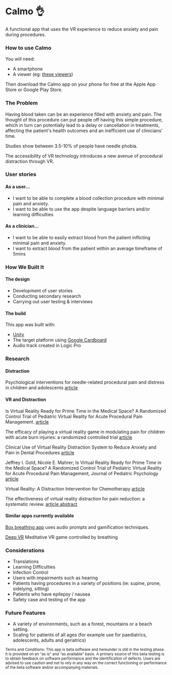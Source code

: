 # Calmo 👌

A functional app that uses the VR experience to reduce anxiety and pain during procedures.

### How to use Calmo

You will need:

* A smartphone
* A viewer (eg: [these viewers](https://vr.google.com/intl/en_uk/cardboard/get-cardboard/))

Then download the Calmo app on your phone for free at the Apple App Store or Google Play Store.

### The Problem

Having blood taken can be an experience filled with anxiety and pain. The thought of this procedure can put people off having this simple procedure, which in turn can potentially lead to a delay or cancellation in treatments, affecting the patient's health outcomes and an inefficient use of clinicians' time.

Studies show between 3.5-10% of people have needle phobia.

The accessibility of VR technology introduces a new avenue of procedural distraction through VR.

### User stories

#### As a user...

* I want to be able to complete a blood collection procedure with minimal pain and anxiety.
* I want to be able to use the app despite language barriers and/or learning difficulties

#### As a clinician...

* I want to be able to easily extract blood from the patient inflicting minimal pain and anxiety.
* I want to extract blood from the patient within an average timeframe of 5mins

### How We Built It

#### The design

* Development of user stories
* Conducting secondary research
* Carrying out user testing & interviews

#### The build

This app was built with:

* [Unity](https://unity3d.com/learn/tutorials/s/virtual-reality)
* The target platform using [Google Cardboard](https://vr.google.com/cardboard/)
* Audio track created in Logic Pro

### Research

#### Distraction

Psychological interventions for needle-related procedural pain and distress in children and adolescents [article](http://www.cochrane.org/CD005179/SYMPT_psychological-interventions-for-needle-related-procedural-pain-and-distress-in-children-and-adolescents)

#### VR and Distraction

Is Virtual Reality Ready for Prime Time in the Medical Space? A Randomized Control Trial of Pediatric Virtual Reality for Acute Procedural Pain Management. [article](https://www.ncbi.nlm.nih.gov/pubmed/29053848)

The efficacy of playing a virtual reality game in modulating pain for children with acute burn injuries: a randomized controlled trial [article](<https://www.ncbi.nlm.nih.gov/pubmed/?term=Das%2C+D.+A.%2C+Grimmer%2C+K.+A.%2C+Sparnon%2C+A.+L.%2C+McRae%2C+S.+E.%2C+%26%C2%A0Thomas%2C+B.+H.+(2005).+The+efficacy+of+playing+a+virtual+reality%C2%A0game+in+modulating+pain+for+children+with+acute+burn%C2%A0injuries>)

Clinical Use of Virtual Reality Distraction System to Reduce Anxiety and Pain in Dental Procedures [article](https://www.ncbi.nlm.nih.gov/pmc/articles/PMC4043252/)

Jeffrey I. Gold, Nicole E. Mahrer; Is Virtual Reality Ready for Prime Time in the Medical Space? A Randomized Control Trial of Pediatric Virtual Reality for Acute Procedural Pain Management, Journal of Pediatric Psychology [article](pdf)

Virtual Reality: A Distraction Intervention for Chemotherapy [article](https://www.ncbi.nlm.nih.gov/pmc/articles/PMC2121303/)

The effectiveness of virtual reality distraction for pain reduction: a systematic review. [article abstract](https://www.ncbi.nlm.nih.gov/pubmed/20691523?dopt=Abstract)

#### Similar apps currently available

[Box breathing app](http://boxbreathing.org/) uses audio prompts and gamification techniques.

[Deep VR](http://www.exploredeep.com/#about-deep) Meditative VR game controlled by breathing

### Considerations

* Translations
* Learning Difficulties
* Infection Control
* Users with impairments such as hearing
* Patients having procedures in a variety of positions (ie: supine, prone, sidelying, sitting)
* Patients who have epilepsy / nausea
* Safety case and testing of the app

### Future Features

* A variety of environments, such as a forest, mountains or a beach setting.
* Scaling for patients of all ages (for example use for paediatrics, adolescents, adults and geriatrics)

<small>Terms and Conditions: This app is beta software and hereunder is still in the testing phase. It is provided on an “as is" and “as available” basis. A primary source of this beta testing is to obtain feedback on software performance and the identification of defects. Users are advised to use caution and not to rely in any way on the correct functioning or performance of the beta software and/or accompanying materials.</small>



